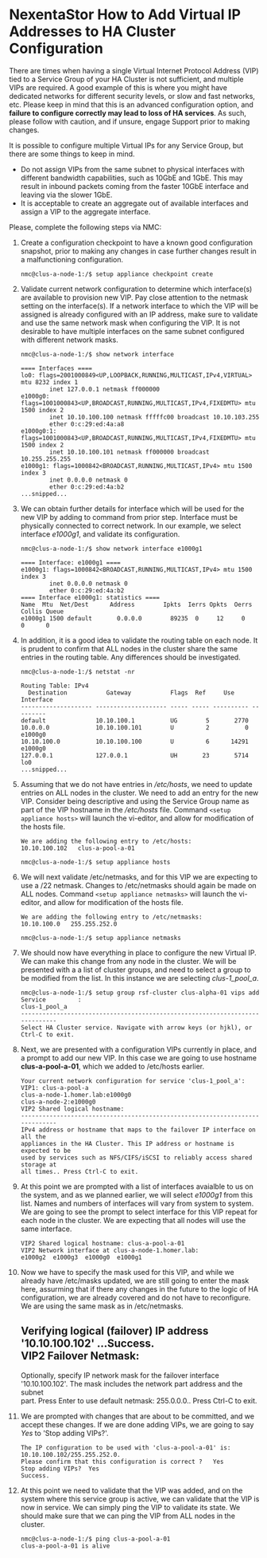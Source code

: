 # NexentaStor How to Add Virtual IP Addresses to HA Cluster Configuration #
There are times when having a single Virtual Internet Protocol Address (VIP) tied to a Service Group of your HA Cluster is not sufficient, and multiple VIPs are required. A good example of this is where you might have dedicated networks for different security levels, or slow and fast networks, etc. Please keep in mind that this is an advanced configuration option, and **failure to configure correctly may lead to loss of HA services**. As such, please follow with caution, and if unsure, engage Support prior to making changes.  

It is possible to configure multiple Virtual IPs for any Service Group, but there are some things to keep in mind.  

* Do not assign VIPs from the same subnet to physical interfaces with different bandwidth capabilities, such as 10GbE and 1GbE. This may result in inbound packets coming from the faster 10GbE interface and leaving via the slower 1GbE.  
* It is acceptable to create an aggregate out of available interfaces and assign a VIP to the aggregate interface.  

Please, complete the following steps via NMC:  

1.  Create a configuration checkpoint to have a known good configuration snapshot, prior to making any changes in case further changes result in a malfunctioning configuration.  

        nmc@clus-a-node-1:/$ setup appliance checkpoint create  
 
2.  Validate current network configuration to determine which interface(s) are available to provision new VIP. Pay close attention to the netmask setting on the interface(s). If a network interface to which the VIP will be assigned is already configured with an IP address, make sure to validate and use the same network mask when configuring the VIP. It is not desirable to have multiple interfaces on the same subnet configured with different network masks.  

        nmc@clus-a-node-1:/$ show network interface  

        ==== Interfaces ====
        lo0: flags=2001000849<UP,LOOPBACK,RUNNING,MULTICAST,IPv4,VIRTUAL> mtu 8232 index 1
                inet 127.0.0.1 netmask ff000000 
        e1000g0: flags=1001000843<UP,BROADCAST,RUNNING,MULTICAST,IPv4,FIXEDMTU> mtu 1500 index 2
                inet 10.10.100.100 netmask fffffc00 broadcast 10.10.103.255
                ether 0:c:29:ed:4a:a8 
        e1000g0:1: flags=1001000843<UP,BROADCAST,RUNNING,MULTICAST,IPv4,FIXEDMTU> mtu 1500 index 2
                inet 10.10.100.101 netmask ff000000 broadcast 10.255.255.255
        e1000g1: flags=1000842<BROADCAST,RUNNING,MULTICAST,IPv4> mtu 1500 index 3
                inet 0.0.0.0 netmask 0 
                ether 0:c:29:ed:4a:b2 
        ...snipped...  

3.  We can obtain further details for interface which will be used for the new VIP by adding <interface name> to command from prior step. Interface must be physically connected to correct network. In our example, we select interface *e1000g1*, and validate its configuration.

        nmc@clus-a-node-1:/$ show network interface e1000g1  

        ==== Interface: e1000g1 ====  
        e1000g1: flags=1000842<BROADCAST,RUNNING,MULTICAST,IPv4> mtu 1500 index 3  
                inet 0.0.0.0 netmask 0  
                ether 0:c:29:ed:4a:b2  
        ==== Interface e1000g1: statistics ====  
        Name  Mtu  Net/Dest      Address        Ipkts  Ierrs Opkts  Oerrs Collis Queue  
        e1000g1 1500 default       0.0.0.0        89235  0     12     0     0      0     

4.  In addition, it is a good idea to validate the routing table on each node. It is prudent to confirm that ALL nodes in the cluster share the same entries in the routing table. Any differences should be investigated.  

        nmc@clus-a-node-1:/$ netstat -nr                                                           

        Routing Table: IPv4
          Destination           Gateway           Flags  Ref     Use     Interface 
        -------------------- -------------------- ----- ----- ---------- --------- 
        default              10.10.100.1          UG        5       2770           
        10.0.0.0             10.10.100.101        U         2          0 e1000g0   
        10.10.100.0          10.10.100.100        U         6      14291 e1000g0   
        127.0.0.1            127.0.0.1            UH       23       5714 lo0  
        ...snipped...  

5.  Assuming that we do not have entries in */etc/hosts*, we need to update entries on ALL nodes in the cluster. We need to add an entry for the new VIP. Consider being descriptive and using the Service Group name as part of the VIP hostname in the */etc/hosts* file. Command `<setup appliance hosts>` will launch the vi-editor, and allow for modification of the hosts file.   

        We are adding the following entry to /etc/hosts:  
        10.10.100.102   clus-a-pool-a-01

        nmc@clus-a-node-1:/$ setup appliance hosts  

6.  We will next validate /etc/netmasks, and for this VIP we are expecting to use a /22 netmask. Changes to /etc/netmasks should again be made on ALL nodes. Command `<setup appliance netmasks>` will launch the vi-editor, and allow for modification of the hosts file.  
        
        We are adding the following entry to /etc/netmasks:  
        10.10.100.0   255.255.252.0  

        nmc@clus-a-node-1:/$ setup appliance netmasks  

7.  We should now have everything in place to configure the new Virtual IP. We can make this change from any node in the cluster. We will be presented with a a list of cluster groups, and need to select a group to be modified from the list. In this instance we are selecting *clus-1_pool_a*.  
       
        nmc@clus-a-node-1:/$ setup group rsf-cluster clus-alpha-01 vips add 
        Service         :
        clus-1_pool_a 
        -----------------------------------------------------------------------------
        Select HA Cluster service. Navigate with arrow keys (or hjkl), or  
        Ctrl-C to exit.  

8.  Next, we are presented with a configuration VIPs currently in place, and a prompt to add our new VIP. In this case we are going to use hostname **clus-a-pool-a-01**, which we added to /etc/hosts earlier.

        Your current network configuration for service 'clus-1_pool_a':  
        VIP1: clus-a-pool-a  
        clus-a-node-1.homer.lab:e1000g0  
        clus-a-node-2:e1000g0  
        VIP2 Shared logical hostname:  
        -----------------------------------------------------------------------------  
        IPv4 address or hostname that maps to the failover IP interface on all the  
        appliances in the HA Cluster. This IP address or hostname is expected to be  
        used by services such as NFS/CIFS/iSCSI to reliably access shared storage at  
        all times.. Press Ctrl-C to exit.  

9.  At this point we are prompted with a list of interfaces avaialble to us on the system, and as we planned earlier, we will select *e1000g1* from this list. Names and numbers of interfaces will vary from system to system. We are going to see the prompt to select interface for this VIP repeat for each node in the cluster. We are expecting that all nodes will use the same interface.  

        VIP2 Shared logical hostname: clus-a-pool-a-01  
        VIP2 Network interface at clus-a-node-1.homer.lab:  
        e1000g2  e1000g3  e1000g0  e1000g1  

10.  Now we have to specify the mask used for this VIP, and while we already have /etc/masks updated, we are still going to enter the mask here, assurming that if there any changes in the future to the logic of HA configuration, we are already covered and do not have to reconfigure. We are using the same mask as in /etc/netmasks.  

        Verifying logical (failover) IP address '10.10.100.102' ...Success.  
        VIP2 Failover Netmask:  
        -----------------------------------------------------------------------------  
        Optionally, specify IP network mask for the failover interface  
        '10.10.100.102'. The mask includes the network part address and the subnet  
        part. Press Enter to use default netmask: 255.0.0.0.. Press Ctrl-C to exit.  

11. We are prompted with changes that are about to be committed, and we accept these changes. If we are done adding VIPs, we are going to say *Yes* to 'Stop adding VIPs?'.  

        The IP configuration to be used with 'clus-a-pool-a-01' is: 10.10.100.102/255.255.252.0.  
        Please confirm that this configuration is correct ?   Yes  
        Stop adding VIPs?  Yes  
        Success.  

12. At this point we need to validate that the VIP was added, and on the system where this service group is active, we can validate that the VIP is now in service. We can simply ping the VIP to validate its state. We should make sure that we can ping the VIP from ALL nodes in the cluster.  

        nmc@clus-a-node-1:/$ ping clus-a-pool-a-01  
        clus-a-pool-a-01 is alive  
